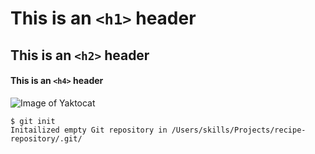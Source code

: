 # This is an `<h1>` header
## This is an `<h2>` header
#### This is an `<h4>` header

![Image of Yaktocat](https://octodex.github.com/images/yaktocat.png)

```
$ git init
Initailized empty Git repository in /Users/skills/Projects/recipe-repository/.git/
```
